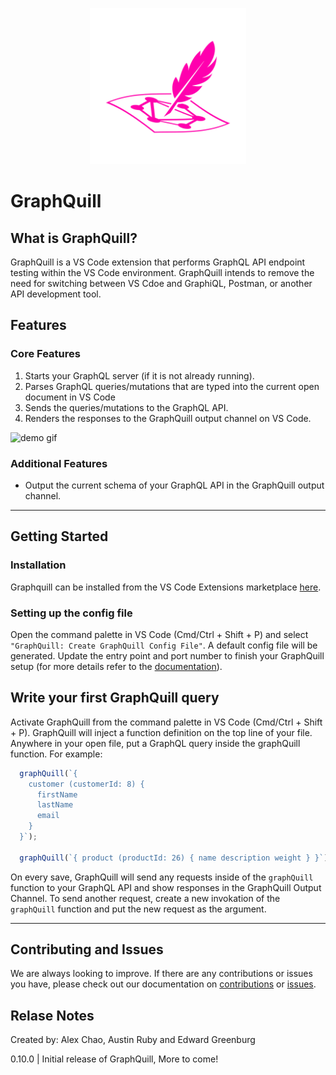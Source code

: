 <p align="center">
  <img width="250px" src="https://github.com/oslabs-beta/GraphQuill/raw/dev/publicDocs/graphquill-logo.png" />
</p>

# GraphQuill

## What is GraphQuill?
  GraphQuill is a VS Code extension that performs GraphQL API endpoint testing within the VS Code environment. GraphQuill intends to remove the need for switching between VS Cdoe and GraphiQL, Postman, or another API development tool.

## Features
### **Core Features**
  1. Starts your GraphQL server (if it is not already running).
  2. Parses GraphQL queries/mutations that are typed into the current open document in VS Code
  3. Sends the queries/mutations to the GraphQL API.
  4. Renders the responses to the GraphQuill output channel on VS Code.
  
  <img width="600px" src="https://media.giphy.com/media/YSHy2P7hyqtodGsKuk/giphy.gif" alt="demo gif" />

### **Additional Features**
  * Output the current schema of your GraphQL API in the GraphQuill output channel.


___

## Getting Started

### **Installation**
Graphquill can be installed from the VS Code Extensions marketplace [here](https://marketplace.visualstudio.com/items?itemName=sproutdeveloping.graphquill).

### **Setting up the config file**
Open the command palette in VS Code (Cmd/Ctrl + Shift + P) and select `"GraphQuill: Create GraphQuill Config File"`. A default config file will be generated. Update the entry point and port number to finish your GraphQuill setup (for more details refer to the [documentation](./publicDocs/DOCUMENTATION.md)).

## Write your first GraphQuill query
Activate GraphQuill from the command palette in VS Code (Cmd/Ctrl + Shift + P). GraphQuill will inject a function definition on the top line of your file.
Anywhere in your open file, put a GraphQL query inside the graphQuill function. For example: 
  ```javascript
    graphQuill(`{
      customer (customerId: 8) {
        firstName
        lastName
        email
      }  
    }`);

    graphQuill(`{ product (productId: 26) { name description weight } }`);
  ```
On every save, GraphQuill will send any requests inside of the `graphQuill` function to your GraphQL API and show responses in the GraphQuill Output Channel. To send another request, create a new invokation of the `graphQuill` function and put the new request as the argument.


___

## Contributing and Issues
We are always looking to improve. If there are any contributions or issues you have, please check out our documentation on [contributions](./publicDocs/CONTRIBUTING.md) or [issues](./publicDocs/ISSUES.md).

## Relase Notes
Created by: Alex Chao, Austin Ruby and Edward Greenburg

0.10.0 | Initial release of GraphQuill, More to come! 
